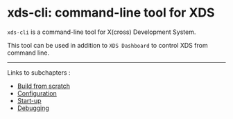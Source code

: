 <!-- WARNING: This file is generated by fetch_docs.js using /home/boron/Documents/AGL/docs-webtemplate/site/_data/tocs/devguides/master/xds-docs-guides-devguides-book.yml -->

# xds-cli: command-line tool for XDS

`xds-cli` is a command-line tool for X(cross) Development System.

This tool can be used in addition to `XDS Dashboard` to control XDS from command
line.

---

Links to subchapters :

- [Build from scratch](./1_build.html)
- [Configuration](./2_config.html)
- [Start-up](./3_commands.html)
- [Debugging](./4_debug.html)
